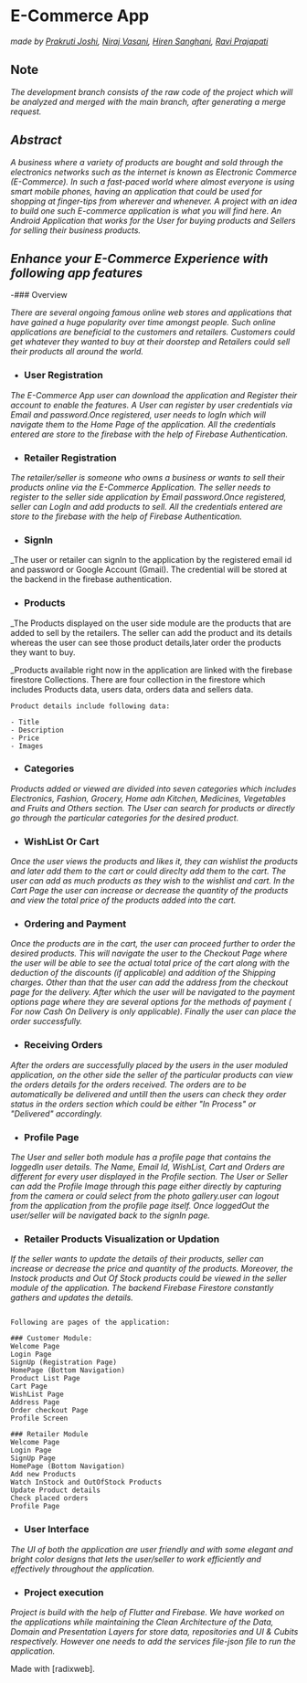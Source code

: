 # **E-Commerce App**
*_made by <a href="https://github.com/prakrutijoshi">Prakruti Joshi</a>, <a href="https://github.com/Niraj-Vasani">Niraj Vasani</a>, <a href="https://github.com/hiren018">Hiren Sanghani</a>, <a href="https://github.com/rprajapati4889">Ravi Prajapati</a>_*

## Note
_The development branch consists of the raw code of the project which will be analyzed and merged with the main branch, after generating a merge request._

## ***Abstract***

_A business where a variety of products are bought and sold through the electronics networks such as the internet is known as Electronic Commerce (E-Commerce). In such a fast-paced world where almost everyone is using smart mobile phones, having an application that could be used for shopping at finger-tips from wherever and whenever. A project with an idea to build one such E-commerce application is what you will find here. An Android Application that works for the User for buying products and Sellers for selling their business products._

## ***Enhance your E-Commerce Experience with following app features***

-### Overview 

_There are several ongoing famous online web stores and applications that have gained a huge popularity over time amongst people. Such online applications are beneficial to the customers and retailers. Customers could get whatever they wanted to buy at their doorstep and Retailers could sell their products all around the world._

- ### User Registration

_The E-Commerce App user can download the application and Register their account to enable the features. A User can register by user credentials via Email and password.Once registered, user needs to logIn which will navigate them to the Home Page of the application. All the credentials entered are store to the firebase with the help of Firebase Authentication._

- ### Retailer Registration

_The retailer/seller is someone who owns a business or wants to sell their products online via the E-Commerce Application. The seller needs to register to the seller side application by Email password.Once registered, seller can LogIn and add products to sell.  All the credentials entered are store to the firebase with the help of Firebase Authentication._

- ### SignIn

_The user or retailer can signIn to the application by the registered email id and password or Google Account (Gmail). The credential will be stored at the backend in the firebase authentication.

- ### Products

_The Products displayed on the user side module are the products that are added to sell by the retailers. The seller can add the product and its details whereas the user can see those product details,later order the products they want to buy.

_Products available right now in the application are linked with the firebase firestore Collections. There are four collection in the firestore which includes Products data, users data, orders data and sellers data.
```
Product details include following data:

- Title 
- Description 
- Price
- Images 

```
- ### Categories

_Products added or viewed are divided into seven categories which includes Electronics, Fashion, Grocery, Home adn Kitchen, Medicines, Vegetables and Fruits and Others section. The User can search for products or directly go through the particular categories for the desired product._

- ### WishList Or Cart

_Once the user views the products and likes it, they can wishlist the products and later add them to the cart or could direclty add them to the cart. The user can add as much products as they wish to the wishlist and cart. In the Cart Page the user can increase or decrease the quantity of the products and view the total price of the products added into the cart._

- ### Ordering and Payment

_Once the products are in the cart, the user can proceed further to order the desired products. This will navigate the user to the Checkout Page where the user will be able to see the actual total price of the cart along with the deduction of the discounts (if applicable) and addition of the Shipping charges. Other than that the user can add the address from the checkout page for the delivery. After which the user will be navigated to the payment options page where they are several options for the methods of payment ( For now Cash On Delivery is only applicable). Finally the user can place the order successfully._

- ### Receiving Orders

_After the orders are successfully placed by the users in the user moduled application, on the other side the seller of the particular products can view the orders details for the orders received. The orders are to be automatically be delivered and untill then the users can check they order status in the orders section which could be either "In Process" or "Delivered" accordingly._

- ### Profile Page

_The User and seller both module has a profile page that contains the loggedIn user details. The Name, Email Id, WishList, Cart and Orders are different for every user displayed in the Profile section. The User or Seller can add the Profile Image through this page either directly by capturing from the camera or could select from the photo gallery.user can logout from the application from the profile page itself. Once loggedOut the user/seller will be navigated back to the signIn page._

- ### Retailer Products Visualization or Updation

_If the seller wants to update the details of their products, seller can increase or decrease the price and quantity of the products. Moreover, the Instock products and Out Of Stock products could be viewed in the seller module of the application. The backend Firebase Firestore constantly gathers and updates the details._

 ```
 
Following are pages of the application:

### Customer Module:
Welcome Page
Login Page
SignUp (Registration Page)
HomePage (Bottom Navigation)
Product List Page 
Cart Page
WishList Page
Address Page
Order checkout Page
Profile Screen

### Retailer Module
Welcome Page
Login Page
SignUp Page
HomePage (Bottom Navigation)
Add new Products
Watch InStock and OutOfStock Products
Update Product details
Check placed orders 
Profile Page

```
- ### User Interface

_The UI of both the application are user friendly and with some elegant and bright color designs that lets the user/seller to work efficiently and effectively throughout the application._

- ### Project execution

_Project is build with the help of Flutter and Firebase. We have worked on the applications while maintaining the Clean Architecture of the Data, Domain and Presentation Layers for store data, repositories and UI & Cubits respectively. However one needs to add the services file-json file to run the application._


Made with [radixweb].

